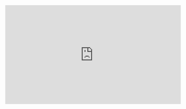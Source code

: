 <iframe width="560" height="315" src="https://www.youtube.com/embed/zfSe31aIGrc" frameborder="0" allowfullscreen></iframe>

